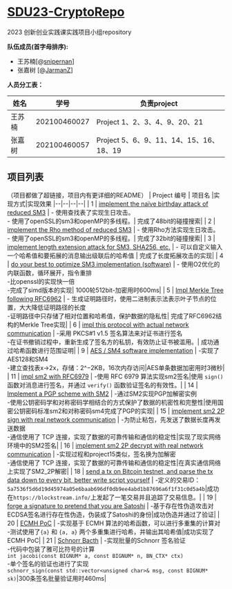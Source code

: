 
# [SDU23-CryptoRepo](https://github.com/snipernan/SDU23-CryptoRepo)

2023  创新创业实践课实践项目小组repository

**队伍成员(首字母排序):**

- 王苏楠[@[snipernan](https://github.com/snipernan)]
- 张嘉树   [@[JarmanZ](https://github.com/JarmanZ)]

**人员分工表：**

|姓名|学号| 负责project |
|--|--|--|
| 王苏楠 | 202100460027 |Project 1、2、3、4、9、20、21
|张嘉树|202100460057|Project 5、6、9、11、14、15、16、18、19


## 项目列表
（项目都做了超链接，项目内有更详细的README）
| Project 编号 | 项目名 |实现方式|实现效果
|--|--|--|--|
| 1 | [implement the naïve birthday attack of reduced SM3](https://github.com/snipernan/SDU23-CryptoRepo/tree/main/Project1%20implement%20the%20na%C3%AFve%20birthday%20attack%20of%20reduced%20SM3) |  - 使用查找表了实现生日攻击。<br>- 使用了openSSL的sm3和openMP的多线程。| 完成了48bit的碰撞搜索|
| 2 | [implement the Rho method of reduced SM3](https://github.com/snipernan/SDU23-CryptoRepo/tree/main/Project2%20implement%20the%20Rho%20method%20of%20reduced%20SM3) |  - 使用Rho方法实现生日攻击。<br>- 使用了openSSL的sm3和openMP的多线程。| 完成了32bit的碰撞搜索|
| 3 | [implement length extension attack for SM3, SHA256, etc.](https://github.com/snipernan/SDU23-CryptoRepo/tree/main/Project3%20implement%20length%20extension%20attack) |  - 可以自定义输入一个哈希值和要拓展的消息输出级联后的哈希值 | 完成了长度拓展攻击的实现|
| 4 | [do your best to optimize SM3 implementation (software)](https://github.com/snipernan/SDU23-CryptoRepo/tree/main/Project4%20do%20your%20best%20to%20optimize%20SM3%20implementation%20%28software%29) |  - 使用O2优化的内联函数，循环展开，指令重排<br>-比openssl的实现快一倍<br>-完成了simd版本的实现| 1000轮512bit-加密用时600ms|
| 5 | [Impl Merkle Tree following RFC6962](https://github.com/snipernan/SDU23-CryptoRepo/tree/main/Project5%20Impl%20Merkle%20Tree%20following%20RFC6962) |  - 生成证明路径时，使用二进制表示法表示叶子节点的位置，大大降低证明路径的长度<br>-证明路径中只存储了相对位置和哈希值，保护数据的隐私性| 完成了RFC6962结构的Merkle Tree实现|
| 6 | [impl this protocol with actual network communication](https://github.com/snipernan/SDU23-CryptoRepo/tree/main/Project6%20impl%20this%20protocol%20with%20actual%20network%20communication) |  -采用 PKCS#1 v1.5 签名算法来对证书进行签名<br>-在证书撤销过程中，重新生成了签名方的私钥，有效防止证书被滥用。| 成功通过哈希函数进行范围证明|
| 9 | [AES / SM4 software implementation](https://github.com/snipernan/SDU23-CryptoRepo/tree/main/Project9%20AES%20%20SM4%20software%20implementation) |  -实现了AES128和SM4<br>-建立查找表x→2x，存储：2^−2KB，16次内存访问|AES单条数据加密用时3微秒|
| 11 | [impl sm2 with RFC6979](https://github.com/snipernan/SDU23-CryptoRepo/tree/main/Project11%20impl%20sm2%20with%20RFC6979) |  -使用 RFC 6979 算法实现sm2签名|使用 `sign()` 函数对消息进行签名，并通过 `verify()` 函数验证签名的有效性。|
| 14 | [Implement a PGP scheme with SM2](https://github.com/snipernan/SDU23-CryptoRepo/tree/main/Project14%20Implement%20a%20PGP%20scheme%20with%20SM2) |  -通过SM2实现PGP加解密实例<br>-使用公钥密码学和对称密码学相结合的方式保护了数据的机密性和完整性|使用国密公钥密码标准sm2和对称密码sm4完成了PGP的实现|
| 15 | [implement sm2 2P sign with real network communication](https://github.com/snipernan/SDU23-CryptoRepo/tree/main/Project15%20real%20network%20%20sm2%202P%20sig) |  -为防止粘包，先发送了数据长度再发送数据<br>-通信使用了 TCP 连接，实现了数据的可靠传输和通信的稳定性|实现了现实网络环境中的SM2签名|
| 16 | [implement sm2 2P decrypt with real network communication](https://github.com/snipernan/SDU23-CryptoRepo/tree/main/Project16%20real%20network%20%20sm2%202P%20decrypt) |  -实现过程和project15类似，签名换为加解密<br>-通信使用了 TCP 连接，实现了数据的可靠传输和通信的稳定性|在真实通信网络上实现了SM2_2P解密|
| 18 | [send a tx on Bitcoin testnet, and parse the tx data down to every bit, better write script yourself](https://github.com/snipernan/SDU23-CryptoRepo/tree/main/Project18%20send%20and%20parse%20tx%20on%20Bitcoin%20testnet) |  -定义的交易ID：`5a7536f5d6d19d45974a05e6baab696df0db9ee4abd1b87696a6f1f31c0d5a4b`|成功在`https://blockstream.info/`上发起了一笔交易并且追踪了交易信息。|
| 19 | [forge a signature to pretend that you are Satoshi](https://github.com/snipernan/SDU23-CryptoRepo/tree/main/Project19%20forge%20a%20signature%20to%20pretend%20that%20you%20are%20SatoshiPretend%20Satoshiforge_sig.py) |  -基于存在性伪造攻击对ECDSA签名进行存在性伪造，伪装成了Satoshi的身份|成功伪造并通过了验证|
| 20 | [ECMH PoC](https://github.com/snipernan/SDU23-CryptoRepo/tree/main/Project20%20ECMH%20PoC) |  -实现基于 ECMH 算法的哈希函数，可以进行多重集的计算对<br>-测试使用了`{a}` 和 `{a, a}` 两个多重集进行哈希，并输出其哈希值|成功实现了ECMH PoC|
| 21 | [Schnorr Bacth](https://github.com/snipernan/SDU23-CryptoRepo/tree/main/Project21%20Schnorr%20Bacth) |  -实现批量的Schnorr 签名验证<br>-代码中包装了雅可比符号的计算<br>`int jacobi(const BIGNUM* a, const BIGNUM* n, BN_CTX* ctx)`<br>-单个签名的验证也进行了实现<br>`schnorr_sign(const std::vector<unsigned char>& msg, const BIGNUM* sk)`|300条签名批量验证用时460ms|

